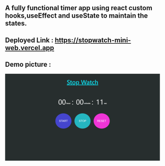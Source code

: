 ##  A fully functional timer app using react custom hooks,useEffect and useState to maintain the states.

## Deployed Link : https://stopwatch-mini-web.vercel.app

## Demo picture :

<img src="https://github.com/prayaschhetri1/portfolio-pictures/blob/master/Screenshot%20(156).png?raw=true" alt="stopwatch" >


